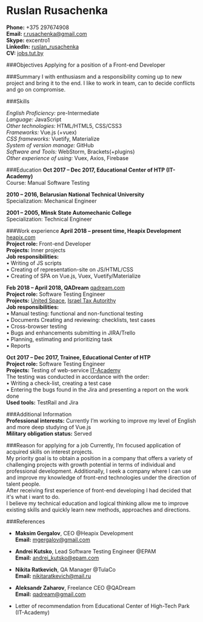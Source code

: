 # Ruslan Rusachenka
**Phone:** +375 297674908  
**Email:** <r.rusachenka@gmail.com>  
**Skype:** excentro1  
**LinkedIn:** [ruslan_rusachenka](https://www.linkedin.com/in/ruslan-rusachenka-0a8ba8155)  
**CV:** [jobs.tut.by](https://jobs.tut.by/resume/37e2243fff0513fd5f0039ed1f6f6759756732)

###Objectives
Applying for a position of a Front-end Developer

###Summary
   I with enthusiasm and a responsibility coming up to new project and bring it to the end. I like to work in team, can to decide conflicts and go on compromise.

###Skills  

*English Proficiency:*    pre-Intermediate   
*Language:*               JavaScript            
*Other technologies:*    HTML/HTML5, CSS/CSS3             
*Frameworks:*           Vue.js (+vuex)                
*CSS frameworks:*        Vuetify, Materialize   
*System of version manage:*        GitHub   
*Software and Tools:*        WebStorm, Brackets(+plugins)   
*Other experience of using:*       Vuex, Axios, Firebase   

###Education
**Oct 2017 – Dec 2017, Educational Center of HTP (IT-Academy)**  
Course: Manual Software Testing  

**2010 – 2016, Belarusian National Technical University**  
Specialization: Mechanical Engineer  

**2001 – 2005, Minsk State Automechanic College**  
Specialization: Technical Engineer  

###Work experience
**April 2018 – present time, Heapix Development** [heapix.com](http://heapix.com)  
**Project role:** Front-end Developer  
**Projects:** Inner projects  
**Job responsibilities:**  
       •	Writing of JS scripts  
       •	Creating of representation-site on JS/HTML/CSS  
       •	Creating of SPA on Vue.js, Vuex, Vuetify/Materialize 
 
**Feb 2018 – April 2018, QADream** [qadream.com](http://www.qadream.com)  
**Project role:** Software Testing Engineer    
**Projects:** [United Space](http://www.unitedspaces.com), [Israel Tax Autorithy](https://taxes.gov.il/Pages/Pages/ShirutimBeClickBySugShirutsheiltot.aspx)  
**Job responsibilities:**  
       •	Manual testing: functional and non-functional testing   
       •	Documents Creating and reviewing: checklists, test cases  
       •	Cross-browser testing    
       •	Bugs and enhancements submitting in JIRA/Trello    
       •	Planning, estimating and prioritizing task    
       •	Reports

**Oct 2017 – Dec 2017, Trainee, Educational Center of HTP**  
**Project role:** Software Testing Engineer     
**Projects:** Testing of web-service [IT-Academy](https://www.it-academy.by)    
The testing was conducted in accordance with the order:  
       •	Writing a check-list, creating a test case   
       •	Entering the bugs found in the Jira and presenting a report on the work done   
**Used tools:** TestRail and Jira 

###Additional Information  
**Professional interests:** Currently I’m working to improve my level of English and more deep studying of Vue.js    
**Military obligation status:** Served

###Reason for applying for a job 
Currently, I’m focused application of acquired skills on interest projects.   
My priority goal is to obtain a position in a company that offers a variety of challenging projects with growth potential in terms of individual and professional development. Additionally, I seek a company where I can use and improve my knowledge of front-end technologies under the direction of talent people.   
After receiving first experience of front-end developing I had decided that it's what i want to do.   
I believe my technical education and logical thinking allow me to improve existing skills and quickly learn new methods, approaches and directions.

###References
* **Maksim Gergalov**, CEO @Heapix Development  
**Email:** <mgergalov@gmail.com>  

* **Andrei Kutsko**, Lead Software Testing Engineer  @EPAM  
**Email:** <andrei_kutsko@epam.com>

* **Nikita Ratkevich**, QA Manager @TulaCo  
**Email:** <nikitaratkevich@mail.ru>

* **Aleksandr Zaharov**, Freelance CEO @QADream  
**Email:** <qadream@gmail.com>

* Letter of recommendation from Educational Center of High-Tech Park (IT-Academy)








